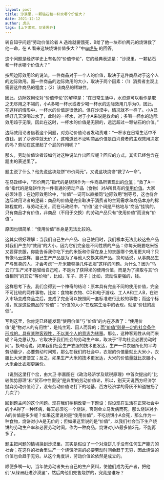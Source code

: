 ```yaml
---
layout: post
title: 沙漠里，一颗钻石和一杯水哪个价值大？
date: 2021-12-12
author: 虎头
tags: [上下求索，见贤思齐]
---
```


 转自知乎问题“劳动价值论者 A 遇难就要饿死，B给了他一块市价两元的烧饼救了他一命，在 A 看来这块烧饼价值多大？”中[@虎头](https://www.zhihu.com/question/463563215/answer/2267065545)  的回答。

<!--- more --->

这个问题是经济学史上有名的“价值悖论”，它的经典表述是：“沙漠里，一颗钻石和一杯水哪个价值大？”

按照边际效用论的说法，一件商品对于一个人的价值，取决于这件商品对于这个人的边际效用。而一件商品的边际效用的大小，取决于两个因素：（1）消费者主观上需要这件商品的程度；（2）该商品的稀缺性。

因此，边际效用论对“价值悖论”的解释是：“在日常生活中，水资源可以看作是取之无尽用之不竭的，小A多喝一杯水或者少喝一杯水的边际效用几乎为0，因此，在这样的情形中，一杯水的价值是很低的。但在沙漠中，情况就不一样了。小A已经好几天没喝过水了，此时的一杯水，对于小A来说是救命的；多喝一杯水的边际效用趋于无限，因此在这时，一杯水的价值是无限的，远远超过一颗钻石的价值。”

边际效用论者借着这个问题，对劳动价值论者发动责难：“一杯水在日常生活中不值钱，到了沙漠中就无价了，这难道还不证明商品价值是由消费者的主观效用决定的吗？劳动在这里起了个屁的作用呢？”

那么，劳动价值论者该如何对这种说法作出回应呢？回应的方式，其实已经包含在题主的表述里了。

题主说了什么？他先说这块烧饼“市价两元”，又说这块烧饼“救了A一命”。

在马政经中，“市价两元”指代的是烧饼作为一件商品所表现出的<u>价值</u>；“救了A一命”指代的是烧饼作为一件普通的劳动产品（食物）对A所具有的<u>使用价值</u>。大家必须注意：在边际效用论中，“价值”一词可以直接同“边际效用”划等号，这也符合边际效用论者的逻辑：商品的价值是完全取决于消费者的主观需求和商品本身的稀缺程度的，与劳动无关。而在马政经中，“价值”这个词是严格地与“商品”挂钩的。只有商品才有价值，非商品（不用于交换）的劳动产品只有“使用价值”而没有“价值”。

原因也很简单：“使用价值”本身是无法比较的。

这其实很好理解：当我们自己生产产品、自己使用时，我们根本无法比较这些产品对我们产生的“效用”的大小，因为它们完全是不同性质的产品：你每天既要吃米饭又要穿衣服，你能告诉我你吃下去的米饭和你穿在身上的衣服哪个效用更大吗？只有像马云这样，自己生产产品是为了与他人交换某种产品，换句话说，从事商品生产与售卖的人，才会考虑“一斤米能够换几件衣服”这样的问题。为什么？因为“马云们”生产米不是留给自己吃，不是为了获得米的使用价值，而是为了换取与其“价值相同”的其它“等价物”，比如，车子、房子；比如，流动性更强的，钱。

这样思考下去，我们会得到一个神奇的结论：原本具有完全不同的使用价值，完全不可比较的两件事物，比如：食物和衣物、CD和电子游戏、工人A和工人B，在进入市场变成商品之后，变成了完全可以按照同一套标准进行比较的事物；而这个标准，就是这些商品的“价值”；“价值的大小”在现实生活中的表现，就是“价钱的高低”。

写到这里，你肯定已经能发现“使用价值”与“价值”的内在矛盾了：“使用价值”是“物对人的有用性”，是纯主观、因人而异的；<u>而“价值”则是一定的社会条件形成的，具有某种客观性，不以某个人的意志为转移</u>。那么，这种客观性从何而来呢？马克思认为，它取决于我们社会的劳动生产率，取决于“平均社会必要劳动时间”。换句话说，如果我们社会生产衣服的技术更发达，生产一件衣服所化的平均劳动量少，必要劳动时间短，那么在我们的社会中，衣服的价值量就比大米小，衣服比大米更便宜；反之，如果生产大米的技术更发达，大米的价值量就比衣服小，大米会比衣服更廉价。

（说到这里打个岔，由大卫·李嘉图在《政治经济学及赋税原理》中首次提出的“比较优势原理”和“货币中性假设”是典型的劳动价值论，所以，别天天说西方经济学抛弃劳动价值论了，没有劳动价值论打下的地基，西方经济学的骨灰不知道被扬了几次了）

回到题主问的这个问题。现在我们稍稍改变一下题设：假设现在生活在正常社会中的小A得了一种怪病，每天必须吃一个烧饼，否则会立马发病而死。那么烧饼对小A的价值是多少呢？如果这里说的是“使用价值”，不吃烧饼小A会死，那么作为一种食物，烧饼对小A是无价的；但如果这里说的是“价值”，以我们社会当下生产烧饼的劳动生产率和必要劳动时间，作为一种商品，烧饼对小A最多值2元，不能再多了。

题主把问题的情境换到沙漠里，其实是假设了一个对烧饼几乎没有任何生产能力的社会；在这样的社会里生产一个烧饼所需的必要劳动时间会趋于无穷，因此烧饼的价值也会趋于无穷。从这个角度讲，劳动价值论依然是成立的。

顺便多嘴一句，当年使劳动者失去自己的生产资料，使他们成为无产者，把他们“从绿洲赶进沙漠里”，然后向他们兜售烧饼的，究竟是谁呀？